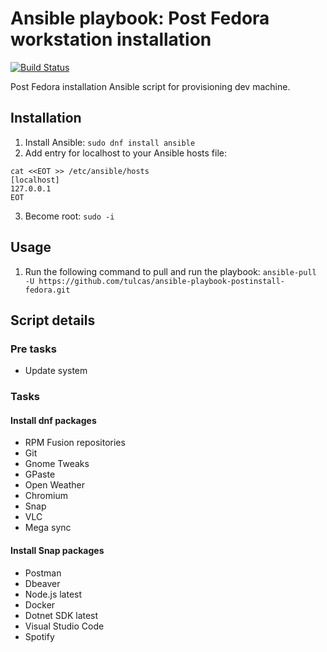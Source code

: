 Ansible playbook: Post Fedora workstation installation 
=========
[![Build Status](https://travis-ci.org/gmarokov/ansible-playbook-postinstall-fedora.svg?branch=master)](https://travis-ci.org/gmarokov/ansible-playbook-postinstall-fedora)

Post Fedora installation Ansible script for provisioning dev machine.

## Installation
1. Install Ansible:
`sudo dnf install ansible`
2. Add entry for localhost to your Ansible hosts file:
```
cat <<EOT >> /etc/ansible/hosts
[localhost] 
127.0.0.1
EOT
```
3. Become root:
`sudo -i`

## Usage
1. Run the following command to pull and run the playbook: `ansible-pull -U https://github.com/tulcas/ansible-playbook-postinstall-fedora.git`

## Script details 

### Pre tasks
- Update system

### Tasks

#### Install dnf packages
- RPM Fusion repositories
- Git
- Gnome Tweaks
- GPaste
- Open Weather
- Chromium
- Snap
- VLC
- Mega sync

#### Install Snap packages
- Postman
- Dbeaver
- Node.js latest
- Docker
- Dotnet SDK latest
- Visual Studio Code
- Spotify

